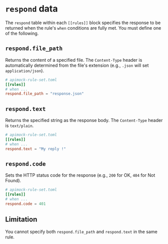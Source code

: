 # `respond` data

The `respond` table within each `[[rules]]` block specifies the response to be returned when the rule's `when` conditions are fully met. You must define one of the following.

## `respond.file_path`

Returns the content of a specified file. The `Content-Type` header is automatically determined from the file's extension (e.g., `.json` will set `application/json`).

```toml
# apimock-rule-set.toml
[[rules]]
# when ...
respond.file_path = "response.json"
```

## `respond.text`

Returns the specified string as the response body. The `Content-Type` header is `text/plain`.

```toml
# apimock-rule-set.toml
[[rules]]
# when ...
respond.text = "My reply !"
```

## `respond.code`

Sets the HTTP status code for the response (e.g., `200` for OK, `404` for Not Found).

```toml
# apimock-rule-set.toml
[[rules]]
# when ...
respond.code = 401
```

## Limitation

You cannot specify both `respond.file_path` and `respond.text` in the same rule.
